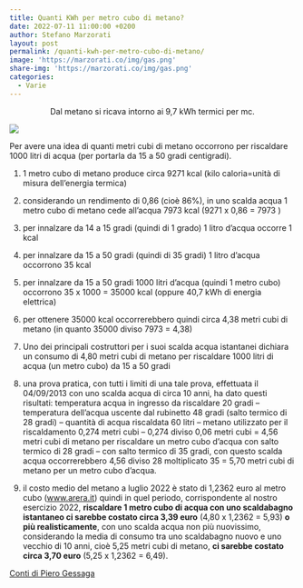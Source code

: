 ```yaml
---
title: Quanti KWh per metro cubo di metano?
date: 2022-07-11 11:00:00 +0200
author: Stefano Marzorati
layout: post
permalink: /quanti-kwh-per-metro-cubo-di-metano/
image: 'https://marzorati.co/img/gas.png'
share-img: 'https://marzorati.co/img/gas.png'
categories:
  - Varie
---
```

<p style="text-align:center;">
  Dal metano si ricava intorno ai 9,7 kWh termici per mc.
</p>

[<img src="https://marzorati.co/img/post/conversione_gas.png" />][1]

Per avere una idea di quanti metri cubi di metano occorrono per riscaldare 1000 litri di acqua (per portarla da 15 a 50 gradi centigradi).

1. 1 metro cubo di metano produce circa 9271 kcal (kilo caloria=unità di misura dell’energia termica) 

2. considerando un rendimento di 0,86 (cioè 86%), in uno scalda acqua 1 metro cubo di metano cede all’acqua 7973 kcal (9271 x 0,86 = 7973 )

3. per innalzare da 14 a 15 gradi (quindi di 1 grado) 1 litro d’acqua occorre 1 kcal

4. per innalzare da 15 a 50 gradi (quindi di 35 gradi) 1 litro d’acqua occorrono 35 kcal

5. per innalzare da 15 a 50 gradi 1000 litri d’acqua (quindi 1 metro cubo) occorrono 35 x 1000 = 35000 kcal (oppure 40,7 kWh di energia elettrica)

6. per ottenere 35000 kcal occorrerebbero quindi circa 4,38 metri cubi di metano (in quanto 35000 diviso 7973 = 4,38) 

7. Uno dei principali costruttori per i suoi scalda acqua istantanei dichiara un consumo di 4,80 metri cubi di metano per riscaldare 1000 litri di acqua (un metro cubo) da 15 a 50 gradi

8. una prova pratica, con tutti i limiti di una tale prova, effettuata il 04/09/2013 con uno scalda acqua di circa 10 anni, ha dato questi risultati: temperatura acqua in ingresso da riscaldare 20 gradi – temperatura dell’acqua uscente dal rubinetto 48 gradi (salto termico di 28 gradi) – quantità di acqua riscaldata 60 litri – metano utilizzato per il riscaldamento 0,274 metri cubi – 0,274 diviso 0,06 metri cubi = 4,56 metri cubi di metano per riscaldare un metro cubo d’acqua con salto termico di 28 gradi – con salto termico di 35 gradi, con questo scalda acqua occorrerebbero 4,56 diviso 28 moltiplicato 35 = 5,70 metri cubi di metano per un metro cubo d’acqua.

9. il costo medio del metano a luglio 2022 è stato di 1,2362 euro al metro cubo (<a href="https://www.arera.it/it/dati/gp27new.htm" target="_blank">www.arera.it</a>) quindi in quel periodo, corrispondente al nostro esercizio 2022, **riscaldare 1 metro cubo di acqua con uno scaldabagno istantaneo ci sarebbe costato circa 3,39 euro** (4,80 x 1,2362 = 5,93) **o più realisticamente**, con uno scalda acqua non più nuovissimo, considerando la media di consumo tra uno scaldabagno nuovo e uno vecchio di 10 anni, cioè 5,25 metri cubi di metano, **ci sarebbe costato circa 3,70 euro** (5,25 x 1,2362 = 6,49).

<a href="http://sangiorgio16.wordpress.com/quanti-mc-di-metano-occorrono-per-riscaldare-1mc-di-acqua/" target="_blank">Conti di Piero Gessaga</a>

 [1]: https://marzorati.co/img/post/conversione_gas.png
 